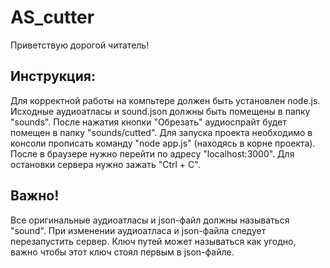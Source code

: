 # AS_cutter
Приветствую дорогой читатель!

## Инструкция:
Для корректной работы на компьтере должен быть установлен node.js.
Исходные аудиоатласы и sound.json должны быть помещены в папку "sounds".
После нажатия кнопки "Обрезать" аудиоспрайт будет помещен в папку "sounds/cutted".
Для запуска проекта необходимо в консоли  прописать команду "node app.js" (находясь в корне проекта).
После в браузере нужно перейти по адресу "localhost:3000".
Для остановки сервера нужно зажать "Ctrl + C".

## Важно!
Все оригинальные аудиоатласы и json-файл должны называться "sound".
При изменении аудиоатласа и json-файла следует перезапустить сервер.
Ключ путей может называться как угодно, важно чтобы этот ключ стоял первым в json-файле.

